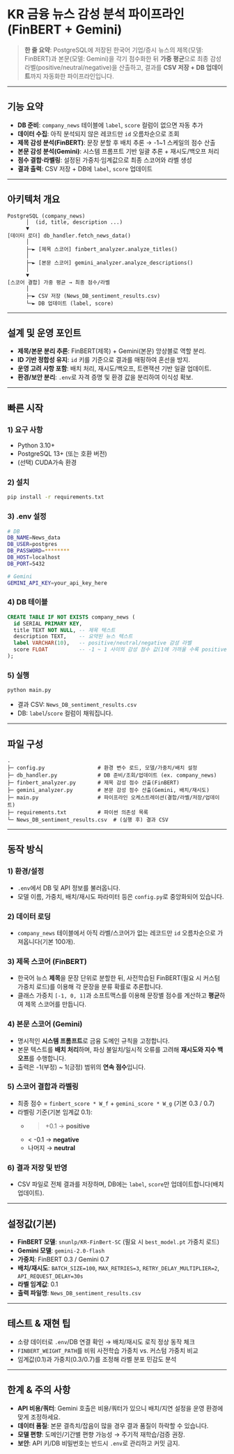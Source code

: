 # KR 금융 뉴스 감성 분석 파이프라인 (FinBERT + Gemini)

> **한 줄 요약**: PostgreSQL에 저장된 한국어 기업/증시 뉴스의 제목(모델: FinBERT)과 본문(모델: Gemini)을 각기 점수화한 뒤 **가중 평균**으로 최종 감성 라벨(positive/neutral/negative)을 산출하고, 결과를 **CSV 저장 + DB 업데이트**까지 자동화한 파이프라인입니다.

---

## 기능 요약
- **DB 준비**: `company_news` 테이블에 `label`, `score` 컬럼이 없으면 자동 추가
- **데이터 수집**: 아직 분석되지 않은 레코드만 `id` 오름차순으로 조회
- **제목 감성 분석(FinBERT)**: 문장 분할 후 배치 추론 → -1~1 스케일의 점수 산출
- **본문 감성 분석(Gemini)**: 시스템 프롬프트 기반 일괄 추론 + 재시도/백오프 처리
- **점수 결합·라벨링**: 설정된 가중치·임계값으로 최종 스코어와 라벨 생성
- **결과 출력**: CSV 저장 + DB에 `label`, `score` 업데이트

---

## 아키텍처 개요
```
PostgreSQL (company_news)
      │  (id, title, description ...)
      ▼
[데이터 로더] db_handler.fetch_news_data()
      │
      ├─► [제목 스코어] finbert_analyzer.analyze_titles()
      │
      ├─► [본문 스코어] gemini_analyzer.analyze_descriptions()
      │
      ▼
[스코어 결합] 가중 평균 → 최종 점수/라벨
      │
      ├─► CSV 저장 (News_DB_sentiment_results.csv)
      └─► DB 업데이트 (label, score)
```

---

## 설계 및 운영 포인트
- **제목/본문 분리 추론**: FinBERT(제목) + Gemini(본문) 앙상블로 역할 분리.
- **ID 기반 정합성 유지**: `id` 키를 기준으로 결과를 매핑하여 혼선을 방지.
- **운영 고려 사항 포함**: 배치 처리, 재시도/백오프, 트랜잭션 기반 일괄 업데이트.
- **환경/보안 분리**: `.env`로 자격 증명 및 환경 값을 분리하여 이식성 확보.

---

## 빠른 시작

### 1) 요구 사항
- Python 3.10+
- PostgreSQL 13+ (또는 호환 버전)
- (선택) CUDA가속 환경

### 2) 설치
```bash
pip install -r requirements.txt
```

### 3) .env 설정
```bash
# DB
DB_NAME=News_data
DB_USER=postgres
DB_PASSWORD=********
DB_HOST=localhost
DB_PORT=5432

# Gemini
GEMINI_API_KEY=your_api_key_here
```

### 4) DB 테이블
```sql
CREATE TABLE IF NOT EXISTS company_news (
  id SERIAL PRIMARY KEY,
  title TEXT NOT NULL, -- 제목 텍스트
  description TEXT,    -- 요약된 뉴스 텍스트
  label VARCHAR(10),   -- positive/neutral/negative 감성 라벨
  score FLOAT          -- -1 ~ 1 사이의 감성 점수 값(1에 가까울 수록 positive, -1에 가까울 수록 negative)
);
```

### 5) 실행
```bash
python main.py
```
- 결과 CSV: `News_DB_sentiment_results.csv`
- DB: `label`/`score` 컬럼이 채워집니다.

---

## 파일 구성
```
.
├─ config.py                 # 환경 변수 로드, 모델/가중치/배치 설정
├─ db_handler.py             # DB 준비/조회/업데이트 (ex. company_news)
├─ finbert_analyzer.py       # 제목 감성 점수 산출(FinBERT)
├─ gemini_analyzer.py        # 본문 감성 점수 산출(Gemini, 배치/재시도)
├─ main.py                   # 파이프라인 오케스트레이션(결합/라벨/저장/업데이트)
├─ requirements.txt          # 파이썬 의존성 목록
└─ News_DB_sentiment_results.csv  # (실행 후) 결과 CSV
```

---

## 동작 방식

### 1) 환경/설정
- `.env`에서 DB 및 API 정보를 불러옵니다.
- 모델 이름, 가중치, 배치/재시도 파라미터 등은 `config.py`로 중앙화되어 있습니다.

### 2) 데이터 로딩
- `company_news` 테이블에서 아직 라벨/스코어가 없는 레코드만 `id` 오름차순으로 가져옵니다(기본 100개).

### 3) 제목 스코어 (FinBERT)
- 한국어 뉴스 **제목**을 문장 단위로 분할한 뒤, 사전학습된 FinBERT(필요 시 커스텀 가중치 로드)를 이용해 각 문장을 분류 확률로 추론합니다.
- 클래스 가중치 `[-1, 0, 1]`과 소프트맥스를 이용해 문장별 점수를 계산하고 **평균**하여 제목 스코어를 만듭니다.

### 4) 본문 스코어 (Gemini)
- 명시적인 **시스템 프롬프트**로 금융 도메인 규칙을 고정합니다.
- 본문 텍스트를 **배치 처리**하며, 파싱 불일치/일시적 오류를 고려해 **재시도와 지수 백오프**를 수행합니다.
- 출력은 -1(부정) ~ 1(긍정) 범위의 **연속 점수**입니다.

### 5) 스코어 결합과 라벨링
- 최종 점수 = `finbert_score * W_f` + `gemini_score * W_g` (기본 0.3 / 0.7)
- 라벨링 기준(기본 임계값 0.1):
  - > +0.1 → **positive**
  - < -0.1 → **negative**
  - 나머지 → **neutral**

### 6) 결과 저장 및 반영
- CSV 파일로 전체 결과를 저장하며, DB에는 `label`, `score`만 업데이트합니다(배치 업데이트).

---

## 설정값(기본)
- **FinBERT 모델**: `snunlp/KR-FinBert-SC` (필요 시 `best_model.pt` 가중치 로드)
- **Gemini 모델**: `gemini-2.0-flash`
- **가중치**: FinBERT 0.3 / Gemini 0.7
- **배치/재시도**: `BATCH_SIZE=100`, `MAX_RETRIES=3`, `RETRY_DELAY_MULTIPLIER=2`, `API_REQUEST_DELAY=30s`
- **라벨 임계값**: 0.1
- **출력 파일명**: `News_DB_sentiment_results.csv`

---

## 테스트 & 재현 팁
- 소량 데이터로 `.env`/DB 연결 확인 → 배치/재시도 로직 정상 동작 체크
- `FINBERT_WEIGHT_PATH`를 비워 사전학습 가중치 vs. 커스텀 가중치 비교
- 임계값(0.1)과 가중치(0.3/0.7)를 조정해 라벨 분포 민감도 분석

---

## 한계 & 주의 사항
- **API 비용/쿼터**: Gemini 호출은 비용/쿼터가 있으니 배치/지연 설정을 운영 환경에 맞게 조정하세요.
- **데이터 품질**: 본문 결측치/잡음이 많을 경우 결과 품질이 하락할 수 있습니다.
- **모델 편향**: 도메인/기간별 편향 가능성 → 주기적 재학습/검증 권장.
- **보안**: API 키/DB 비밀번호는 반드시 `.env`로 관리하고 커밋 금지.
